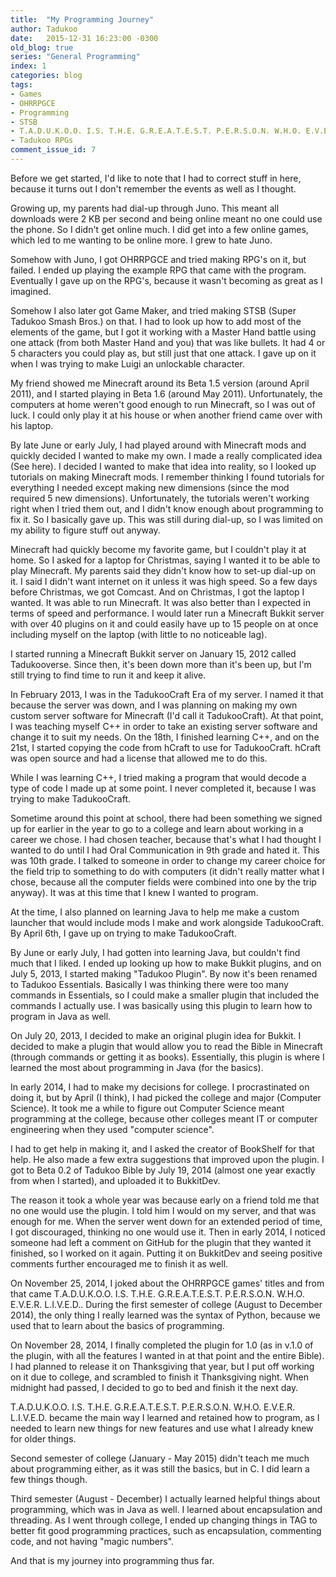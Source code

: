 ```yaml
---
title:  "My Programming Journey"
author: Tadukoo
date:   2015-12-31 16:23:00 -0300
old_blog: true
series: "General Programming"
index: 1
categories: blog
tags: 
- Games
- OHRRPGCE
- Programming
- STSB
- T.A.D.U.K.O.O. I.S. T.H.E. G.R.E.A.T.E.S.T. P.E.R.S.O.N. W.H.O. E.V.E.R. L.I.V.E.D.
- Tadukoo RPGs
comment_issue_id: 7
---
```

Before we get started, I'd like to note that I had to correct stuff in here, because it turns out I don't remember the events as well as I thought.

Growing up, my parents had dial-up through Juno. This meant all downloads were 2 KB per second and being online meant no one could use the phone. So I didn't 
get online much. I did get into a few online games, which led to me wanting to be online more. I grew to hate Juno.

Somehow with Juno, I got OHRRPGCE and tried making RPG's on it, but failed. I ended up playing the example RPG that came with the program. Eventually I gave 
up on the RPG's, because it wasn't becoming as great as I imagined.

Somehow I also later got Game Maker, and tried making STSB (Super Tadukoo Smash Bros.) on that. I had to look up how to add most of the elements of the game, 
but I got it working with a Master Hand battle using one attack (from both Master Hand and you) that was like bullets. It had 4 or 5 characters you could play 
as, but still just that one attack. I gave up on it when I was trying to make Luigi an unlockable character.

My friend showed me Minecraft around its Beta 1.5 version (around April 2011), and I started playing in Beta 1.6 (around May 2011). Unfortunately, the 
computers at home weren't good enough to run Minecraft, so I was out of luck. I could only play it at his house or when another friend came over with his 
laptop.

By late June or early July, I had played around with Minecraft mods and quickly decided I wanted to make my own. I made a really complicated idea (See here). 
I decided I wanted to make that idea into reality, so I looked up tutorials on making Minecraft mods. I remember thinking I found tutorials for everything I 
needed except making new dimensions (since the mod required 5 new dimensions). Unfortunately, the tutorials weren't working right when I tried them out, and 
I didn't know enough about programming to fix it. So I basically gave up. This was still during dial-up, so I was limited on my ability to figure stuff out 
anyway.

Minecraft had quickly become my favorite game, but I couldn't play it at home. So I asked for a laptop for Christmas, saying I wanted it to be able to play 
Minecraft. My parents said they didn't know how to set-up dial-up on it. I said I didn't want internet on it unless it was high speed. So a few days before 
Christmas, we got Comcast. And on Christmas, I got the laptop I wanted. It was able to run Minecraft. It was also better than I expected in terms of speed 
and performance. I would later run a Minecraft Bukkit server with over 40 plugins on it and could easily have up to 15 people on at once including myself on 
the laptop (with little to no noticeable lag).

I started running a Minecraft Bukkit server on January 15, 2012 called Tadukooverse. Since then, it's been down more than it's been up, but I'm still trying 
to find time to run it and keep it alive.

In February 2013, I was in the TadukooCraft Era of my server. I named it that because the server was down, and I was planning on making my own custom server 
software for Minecraft (I'd call it TadukooCraft). At that point, I was teaching myself C++ in order to take an existing server software and change it to suit 
my needs. On the 18th, I finished learning C++, and on the 21st, I started copying the code from hCraft to use for TadukooCraft. hCraft was open source and 
had a license that allowed me to do this.

While I was learning C++, I tried making a program that would decode a type of code I made up at some point. I never completed it, because I was trying to 
make TadukooCraft.

Sometime around this point at school, there had been something we signed up for earlier in the year to go to a college and learn about working in a career 
we chose. I had chosen teacher, because that's what I had thought I wanted to do until I had Oral Communication in 9th grade and hated it. This was 10th 
grade. I talked to someone in order to change my career choice for the field trip to something to do with computers (it didn't really matter what I chose, 
because all the computer fields were combined into one by the trip anyway). It was at this time that I knew I wanted to program.

At the time, I also planned on learning Java to help me make a custom launcher that would include mods I make and work alongside TadukooCraft. By April 6th, 
I gave up on trying to make TadukooCraft.

By June or early July, I had gotten into learning Java, but couldn't find much that I liked. I ended up looking up how to make Bukkit plugins, and on July 
5, 2013, I started making "Tadukoo Plugin". By now it's been renamed to Tadukoo Essentials. Basically I was thinking there were too many commands in 
Essentials, so I could make a smaller plugin that included the commands I actually use. I was basically using this plugin to learn how to program in Java 
as well.

On July 20, 2013, I decided to make an original plugin idea for Bukkit. I decided to make a plugin that would allow you to read the Bible in Minecraft 
(through commands or getting it as books). Essentially, this plugin is where I learned the most about programming in Java (for the basics).

In early 2014, I had to make my decisions for college. I procrastinated on doing it, but by April (I think), I had picked the college and major (Computer 
Science). It took me a while to figure out Computer Science meant programming at the college, because other colleges meant IT or computer engineering when 
they used "computer science".

I had to get help in making it, and I asked the creator of BookShelf for that help. He also made a few extra suggestions that improved upon the plugin. I 
got to Beta 0.2 of Tadukoo Bible by July 19, 2014 (almost one year exactly from when I started), and uploaded it to BukkitDev.

The reason it took a whole year was because early on a friend told me that no one would use the plugin. I told him I would on my server, and that was enough 
for me. When the server went down for an extended period of time, I got discouraged, thinking no one would use it. Then in early 2014, I noticed someone had 
left a comment on GitHub for the plugin that they wanted it finished, so I worked on it again. Putting it on BukkitDev and seeing positive comments further 
encouraged me to finish it as well.

On November 25, 2014, I joked about the OHRRPGCE games' titles and from that came T.A.D.U.K.O.O. I.S. T.H.E. G.R.E.A.T.E.S.T. P.E.R.S.O.N. W.H.O. E.V.E.R. 
L.I.V.E.D.. During the first semester of college (August to December 2014), the only thing I really learned was the syntax of Python, because we used that 
to learn about the basics of programming.

On November 28, 2014, I finally completed the plugin for 1.0 (as in v.1.0 of the plugin, with all the features I wanted in at that point and the entire 
Bible). I had planned to release it on Thanksgiving that year, but I put off working on it due to college, and scrambled to finish it Thanksgiving night. 
When midnight had passed, I decided to go to bed and finish it the next day.

T.A.D.U.K.O.O. I.S. T.H.E. G.R.E.A.T.E.S.T. P.E.R.S.O.N. W.H.O. E.V.E.R. L.I.V.E.D. became the main way I learned and retained how to program, as I needed 
to learn new things for new features and use what I already knew for older things.

Second semester of college (January - May 2015) didn't teach me much about programming either, as it was still the basics, but in C. I did learn a few 
things though.

Third semester (August - December) I actually learned helpful things about programming, which was in Java as well. I learned about encapsulation and 
threading. As I went through college, I ended up changing things in TAG to better fit good programming practices, such as encapsulation, commenting code, 
and not having "magic numbers".

And that is my journey into programming thus far.

